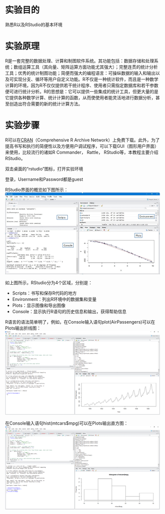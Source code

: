 # 实验目的

熟悉R以及RStudio的基本环境

# 实验原理

R是一套完整的数据处理、计算和制图软件系统。其功能包括：数据存储和处理系统；数组运算工具（其向量、矩阵运算方面功能尤其强大）；完整连贯的统计分析工具；优秀的统计制图功能；简便而强大的编程语言：可操纵数据的输入和输出以及可实现分支、循环等用户自定义功能。R不仅是一种统计软件，而且是一种数学计算的环境，因为R不仅仅提供若干统计程序、使用者只需指定数据库和若干参数便可进行统计分析。R的思想是：它可以提供一些集成的统计工具，但更大量的是它提供各种数学计算、统计计算的函数，从而使使用者能灵活地进行数据分析，甚至创造出符合需要的新的统计计算方法。

# 实验步骤 

R可以在[CRAN](http://cran.r-project.org/)（Comprehensive R Archive Network）上免费下载。此外，为了提高书写和执行的简便性以及方便用户调试程序，可以下载GUI（图形用户界面）来使用，比较流行的诸如R Commander， Rattle， RStudio等，本教程主要介绍RStudio。

双击桌面的“rstudio”图标，打开实验环境

登录，Username和Password都是guest

RStudio界面的概览如下图所示：
![](/images/1-1-1-1.jpg)

如上图所示，RStudio分为4个区域，分别是：

* Scripts：书写和保存R代码的地方
* Environment：列出R环境中的数据集和变量
* Plots：显示图像和导出图像
* Console：显示执行R语句的历史信息和输出，获得帮助信息

R语言的语法简单明了，例如，在Console输入语句plot\(AirPassengers\)可以在Plots输出折线图：
![](/images/1-1-1-2.png)

在Console输入语句hist\(mtcars$mpg\)可以在Plots输出直方图：
![](/images/1-1-1-3.png)